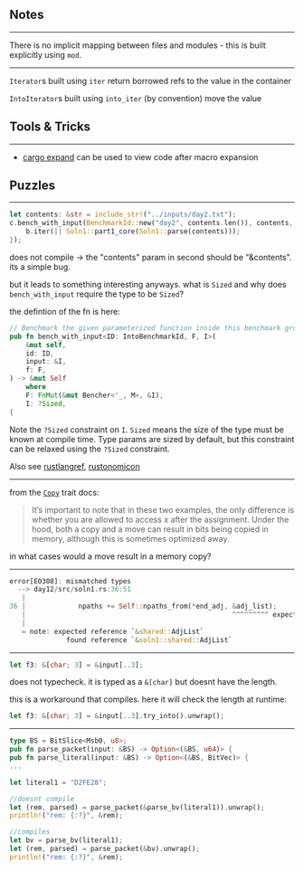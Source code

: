 ##  Notes
---

There is no implicit mapping between files and modules - this is built explicitly using `mod`.

---

`Iterator`s built using `iter` return borrowed refs to the value in the container
 
`IntoIterator`s built using `into_iter` (by convention) move the value

## Tools & Tricks
---

- [cargo expand](https://github.com/dtolnay/cargo-expand) can be used to view code after macro expansion

## Puzzles

----
```rust
let contents: &str = include_str!("../inputs/day2.txt");
c.bench_with_input(BenchmarkId::new("day2", contents.len()), contents, |b, c| {
    b.iter(|| Soln1::part1_core(Soln1::parse(contents)));
});
```

does not compile -> the "contents" param in second should be "&contents". its a simple bug. 

but it leads to something interesting anyways. what is `Sized` and why does `bench_with_input` require the type to be `Sized`?

the defintion of the fn is here:

```rust
// Benchmark the given parameterized function inside this benchmark group.
pub fn bench_with_input<ID: IntoBenchmarkId, F, I>(
    &mut self,
    id: ID,
    input: &I,
    f: F,
) -> &mut Self
    where
    F: FnMut(&mut Bencher<'_, M>, &I),
    I: ?Sized,
{
```

Note the `?Sized` constraint on `I`. `Sized` means the size of the type must be known at compile time. Type params are sized by default, but this constraint can be relaxed using the `?Sized` constraint. 

Also see [rustlangref](https://doc.rust-lang.org/reference/special-types-and-traits.html?highlight=Sized#sized), [rustonomicon](https://doc.rust-lang.org/nomicon/exotic-sizes.html?highlight=Sized#zero-sized-types-zsts)

-----

from the [`Copy`](https://doc.rust-lang.org/std/marker/trait.Copy.html) trait docs:   

> It’s important to note that in these two examples, the only difference is whether you are allowed to access x after the assignment. Under the hood, both a copy and a move can result in bits being copied in memory, although this is sometimes optimized away.

in what cases would a move result in a memory copy?

-------

```rust
error[E0308]: mismatched types
  --> day12/src/soln1.rs:36:51
   |
36 |             npaths += Self::npaths_from(*end_adj, &adj_list);
   |                                                   ^^^^^^^^^ expected struct `shared::AdjList`, found struct `soln1::shared::AdjList`
   |
   = note: expected reference `&shared::AdjList`
              found reference `&soln1::shared::AdjList`
```

----

```rust
let f3: &[char; 3] = &input[..3];
```

does not typecheck. it is typed as a `&[char]` but doesnt have the length.

this is a workaround that compiles. here it will check the length at runtime:

```rust
let f3: &[char; 3] = &input[..3].try_into().unwrap();
```

----


```rust
type BS = BitSlice<Msb0, u8>;
pub fn parse_packet(input: &BS) -> Option<(&BS, u64)> {
pub fn parse_literal(input: &BS) -> Option<(&BS, BitVec)> {
...

let literal1 = "D2FE28";

//doesnt compile
let (rem, parsed) = parse_packet(&parse_bv(literal1)).unwrap();
println!("rem: {:?}", &rem); 

//compiles
let bv = parse_bv(literal1);
let (rem, parsed) = parse_packet(&bv).unwrap();
println!("rem: {:?}", &rem); 
```

